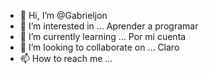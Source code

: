 - 👋 Hi, I’m @Gabrieljon
- 👀 I’m interested in ... Aprender a programar 
- 🌱 I’m currently learning ... Por mi cuenta 
- 💞️ I’m looking to collaborate on ... Claro
- 📫 How to reach me ...

<!---
Gabrieljon/Gabrieljon is a ✨ special ✨ repository because its `README.md` (this file) appears on your GitHub profile.
You can click the Preview link to take a look at your changes.
--->

